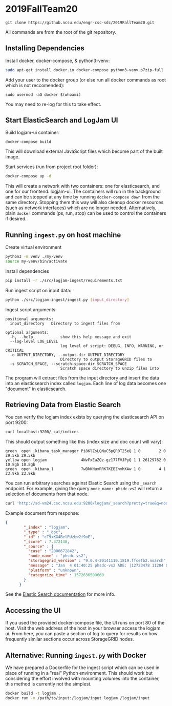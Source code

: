 # 2019FallTeam20

```
git clone https://github.ncsu.edu/engr-csc-sdc/2019FallTeam20.git
```

All commands are from the root of the git repository.


## Installing Dependencies

Install docker, docker-compose, & python3-venv:
```bash
sudo apt-get install docker.io docker-compose python3-venv p7zip-full
```

Add your user to the docker group (or else run all docker commands as root which is not reccomended):
```
sudo usermod -aG docker $(whoami)
```
You may need to re-log for this to take effect.


## Start ElasticSearch and LogJam UI
Build logjam-ui container:
```
docker-compose build
```
This will download external JavaScript files which become part of the built image.

Start services (run from project root folder):
```bash
docker-compose up -d
```
This will create a network with two containers: one for elasticsearch, and one for our frontend: logjam-ui. The containers will run in the background and can be stopped at any time by running `docker-compose down` from the same directory. Stopping them this way will also cleanup docker resources (such as network interfaces) which are no longer needed. Alternatively, plain `docker` commands (ps, run, stop) can be used to control the containers if desired.


## Running `ingest.py` on host machine

Create virtual environment
```bash
python3 -m venv ./my-venv
source my-venv/bin/activate
```

Install dependencies
```bash
pip install -r ./src/logjam-ingest/requirements.txt
```

Run ingest script on input data:
```bash
python ./src/logjam-ingest/ingest.py [input_directory]
```

Ingest script arguments:
```
positional arguments:
  input_directory   Directory to ingest files from

optional arguments:
  -h, --help            show this help message and exit
  --log-level LOG_LEVEL
                        log level of script: DEBUG, INFO, WARNING, or CRITICAL
  -o OUTPUT_DIRECTORY, --output-dir OUTPUT_DIRECTORY
                        Directory to output StorageGRID files to
  -s SCRATCH_SPACE, --scratch-space-dir SCRATCH_SPACE
                        Scratch space directory to unzip files into
```

The program will extract files from the input directory and insert the data into an elasticsearch index called `logjam`. Each line of log data becomes one "document" in elasticsearch.

## Retrieving Data from Elastic Search
You can verify the logjam index exists by querying the elasticsearch API on port 9200:
```bash
curl localhost:9200/_cat/indices
```

This should output something like this (index size and doc count will vary):
```
green  open .kibana_task_manager Pi8KlZsLQNuC5pQR0T25eQ 1 0        2 0 29.5kb 29.5kb
yellow open logjam               4NvFxEaZQz-gz177FVJPyQ 1 1 26129762 0 10.8gb 10.8gb
green  open .kibana_1            7wBkKNuxRRK7KEBZnxhXAw 1 0        4 1 23.9kb 23.9kb
```

You can run arbitrary searches against Elastic Search using the `_search` endpoint. For example, giving the query `node_name: phsdc-vs2` will return a selection of documents from that node.
```bash
curl 'http://sd-vm24.csc.ncsu.edu:9200/logjam/_search?pretty=true&q=node_name:phsdc-vs2'
```
Example document from response:
```json
{
        "_index" : "logjam",
        "_type" : "_doc",
        "_id" : "cT9xKG4BelPUzbw2f9oE",
        "_score" : 7.372148,
        "_source" : {
          "case" : "2006672842",
          "node_name" : "phsdc-vs2",
          "storagegrid_version" : "9.0.4-20141110.1819.ffcefb2.noarch",
          "message" : "Jan  4 01:40:25 phsdc-vs2 ADE: |12723478 11284 021521 CRMM EMVD 2017-01-04T01:40:25.274618| NOTICE   1005 CRMM: Transfer of request 42 for CBID B80DC69D5F9F57A1 (0 - 18446744073709551615) completed successfully\n",
          "platform" : "unknown",
          "categorize_time" : 1572636509660
        }
      }
```
See the [Elastic Search documentation](https://www.elastic.co/guide/en/elasticsearch/reference/current/docs.html) for more info.


## Accessing the UI
If you used the provided docker-compose file, the UI runs on port 80 of the host. Visit the web address of the host in your browser access the logjam ui. From here, you can paste a section of log to query for results on how frequently similar sections occur across StorageGRID nodes.


## Alternative: Running `ingest.py` with Docker
We have prepared a Dockerfile for the ingest script which can be used in place of running in a "real" Python environment. This should work but considering the effort involved with mounting volumes into the container, this method is currently not the simplest.

```bash
docker build -t logjam .
docker run -v /path/to/input:/logjam/input logjam /logjam/input
```

